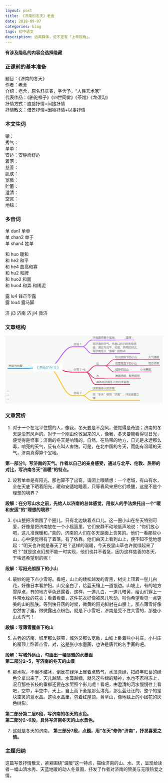 ```yaml
---
layout: post
title: 《济南的冬天》老舍
date: 2018-09-07
categories: blog
tags: 初中语文
description: 远离群体，说不定有「上帝视角」。
---
```

**有涉及隐私的内容会选择隐藏**   
### 正课前的基本准备  
题目：《济南的冬天》  
作者：老舍  
介绍：老舍，原名舒庆春，字舍予，“人民艺术家”  
代表作品：《骆驼祥子》《四世同堂》《茶馆》《龙须沟》  
抒情方式：直接抒情+间接抒情  
抒情散文：借景抒情+因物抒情+以事抒情  
### 本文生词  
镶：  
秀气：  
单单：  
安适：安静而舒适    
着落：  
慈善：  
肌肤：  
宽敞：  
贮蓄：  
澄清：  
空灵：  
地毯：  

### 多音词  
单  dan1 单单  
单  chan2 单于  
单  shan4 姓单  

和  huo 暖和  
和  he2 和平  
和  he4 曲高和寡  
和  hu2 和牌  
和  huo2 和面  
和  huo4 和弄  和稀泥  

露  lu4 锋芒毕露  
露  lou4 露马脚   

济  ji3 济南
济  ji4 救济  
### 文章结构  
![img](/img/pic/济南的冬天1.png)

### 文章赏析  
1. 对于一个在北平住惯的人，像我，冬天要是不刮风，便觉得是奇迹；济南的冬天是没有风声的。对于一个刚由伦敦回来的人，像我，冬天要能看得见日光，便觉得是怪事；济南的冬天是响晴的。自然，在热带的地方，日光是永远那么毒，响亮的天气，反有点叫人害怕。可是，在北中国的冬天，而能有温晴的天气，济南真得算个宝地。

**第一部分1，写济南的天气。作者以自己的亲身感受，通过与北平、伦敦、热带的对比，写济南冬天“温暖”的特点。**

2. 设若单单是有阳光，那也算不了出奇。请闭上眼睛想：一个老城，有山有水，全在天底下晒着阳光，暖和安适地睡着，只等春风来把它们唤醒，这是不是个理想的境界？

**段解：在分写山水之前，先给人以济南的总体感觉，用拟人的手法烘托出一个“暖和安适”的“理想的境界”**

3. 小山整把济南围了个圈儿，只有北边缺着点口儿。这一圈小山在冬天特别可爱，好像是把济南放在一个小摇篮里，它们安静不动地低声地说：“你们放心吧，这儿准保暖和。”真的，济南的人们在冬天是面上含笑的。他们一看那些小山，心中便觉得有了着落，有了依靠。他们由天上看到山上，便不知不觉地想起：“明天也许就是春天了吧？这样的温暖，今天夜里山草也许就绿起来了吧？”就是这点幻想不能一时实现，他们也并不着急，因为这样慈善的冬天，干啥还希望别的呢！

**段解：写阳光朗照下的小山**  

4. 最妙的是下点小雪呀。看吧，山上的矮松越发的青黑，树尖上顶着一髻儿白花，好像日本看护妇。山尖全白了，给蓝天镶上一道银边。山坡上，有的地方雪厚点，有的地方草色还露着，这样，一道儿白，一道儿暗黄，给山们穿上一件带水纹的花衣；看着看着，这件花衣好像被风儿吹动，叫你希望看见一点更美的山的肌肤。等到快日落的时候，微黄的阳光斜射在山腰上，那点薄雪好像忽然害了羞，微微露出点粉色。就是下小雪吧，济南是受不住大雪的，那些小山太秀气！

**段解：写薄雪覆盖下的山**  

5. 古老的济南，城里那么狭窄，城外又那么宽敞，山坡上卧着些小村庄，小村庄的房顶上卧着点雪，对，这是张小水墨画，也许是唐代的名手画的吧。

**段解：写城外远山，勾画出一幅淡雅的水墨画**  
**第二部分2~5，写济南的冬天的山景**

6. 那水呢，不但不结冰，倒反在绿萍上冒着点热气，水藻真绿，把终年贮蓄的绿色全拿出来了。天儿越晴，水藻越绿，就凭这些绿的精神，水也不忍得冻上，况且那些长枝的垂柳还要在水里照个影儿呢！看吧，由澄清的河水慢慢往上看吧，空中，半空中，天上，自上而下全是那么清亮，那么蓝汪汪的，整个的是块空灵的蓝水晶。这块水晶里，包着红屋顶，黄草山，像地毯上的小团花的灰色树影。

**第二部分第二层6段，写济南的冬天的水色。**  
**第二部分2~6段，具体写济南冬天的山水景色。**  

7. 这就是冬天的济南。
**第三部分7段，点题，用“冬天”修饰“济南”，抒发喜爱之情。**  

### 主题归纳  
这篇写景抒情散文，紧紧围绕“温暖”这一特点，描绘济南的山、水、天，呈现给读者一幅山清水秀、天蓝地暖的动人冬景图，抒发了作者对济南的赞美与无限热爱之情。  
